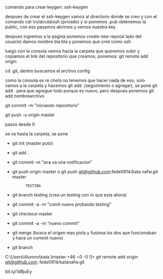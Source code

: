 comando para crear keygen: ssh-keygen

despues de crear el ssh-keygen vamos al directorio donde se creo y con el comando cat \ruta\ruta\ssh.(privado) y si ponemos .pub obtenemos la public, con eso pasamos abrimos y vemos nuestra key

despues ingremos a la pagina ponemos create new repo(al lado del usuario)
damos nombre bla bla y ponemos que cree como ssh

luego con la consola vamos hacia la carpeta que queremos subir y copiamos el link del repositorio que creamos, ponemos: git remote add origin

cd .git, dentro buscamos el archivo config


como la consola es re cheta no tenemos que hacer nada de eso, solo vamos a la carpeta y hacemos git add .(seguimiento o agregar), se pone git add . para que agregue todo porque es nuevo, pero despues ponemos git add nombrearchivo

git commit -m "iniciando repositorio"

git push -u origin master


pasos desde 0

se va hasta la carpeta, se pone
- git init (master puto)
- git add .
- git commit -m "aca va una notificacion"
- git push origin master o git push git@github.com:fede0914/kata
nafw.git master

			TESTING
- git branch testing (crea un testing con lo que esta ahora)
- git commit -a -m "comit nuevo probando testing"
- git checkout master 
- git commit -a -m "nuevo commit"
- git merge (busca el origen mas piola y fusiona los dos que funcionaban y hace un commit nuevo)



- git branch 






C:\Users\Alumno\kata [master +46 ~0 -0 !]> git remote add origin git@github.com:
fede0914/katanafw.git



bit.ly/1dBjuEy
